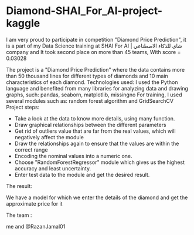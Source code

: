 # Diamond-SHAI_For_AI-project-kaggle

I am very proud to participate in competition "Diamond Price Prediction", it is a part of my Data Science training at SHAI For AI | شاي للذكاء الاصطناعي company and It took second place on more than 45 teams, With score = 0.03028

The project is a "Diamond Price Prediction" where the data contains more than 50 thousand lines for different types of diamonds and 10 main characteristics of each diamond.
Technologies used:
I used the Python language and benefited from many libraries for analyzing data and drawing graphs, such:
pandas, seaborn, matplotlib, missingno
For training, I used several modules such as:
random forest algorithm and GridSearchCV
Project steps:
- Take a look at the data to know more details, using many function.
- Draw graphical relationships between the different parameters
- Get rid of outliers value that are far from the real values, which will negatively affect the module
- Draw the relationships again to ensure that the values are within the correct range
- Encoding the nominal values into a numeric one.
- Choose "RandomForestRegressor" module which gives us the highest accuracy and least uncertainty.
- Enter test data to the module and get the desired result.

The result:

We have a model for which we enter the details of the diamond and get the approximate price for it

The team : 

me and @RazanJamal01
